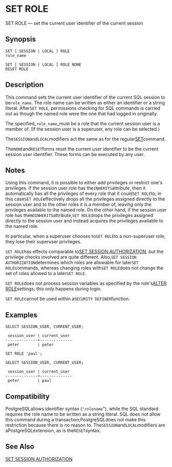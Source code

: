 # SET ROLE

SET ROLE — set the current user identifier of the current session

## Synopsis

```text
SET [ SESSION | LOCAL ] ROLE 
role_name

SET [ SESSION | LOCAL ] ROLE NONE
RESET ROLE
```

## Description

This command sets the current user identifier of the current SQL session to be`role_name`. The role name can be written as either an identifier or a string literal. After`SET ROLE`, permissions checking for SQL commands is carried out as though the named role were the one that had logged in originally.

The specified\_`role_name`\_must be a role that the current session user is a member of. \(If the session user is a superuser, any role can be selected.\)

The`SESSION`and`LOCAL`modifiers act the same as for the regular[SET](https://www.postgresql.org/docs/10/static/sql-set.html)command.

The`NONE`and`RESET`forms reset the current user identifier to be the current session user identifier. These forms can be executed by any user.

## Notes

Using this command, it is possible to either add privileges or restrict one's privileges. If the session user role has the`INHERITS`attribute, then it automatically has all the privileges of every role that it could`SET ROLE`to; in this case`SET ROLE`effectively drops all the privileges assigned directly to the session user and to the other roles it is a member of, leaving only the privileges available to the named role. On the other hand, if the session user role has the`NOINHERITS`attribute,`SET ROLE`drops the privileges assigned directly to the session user and instead acquires the privileges available to the named role.

In particular, when a superuser chooses to`SET ROLE`to a non-superuser role, they lose their superuser privileges.

`SET ROLE`has effects comparable to[SET SESSION AUTHORIZATION](https://www.postgresql.org/docs/10/static/sql-set-session-authorization.html), but the privilege checks involved are quite different. Also,`SET SESSION AUTHORIZATION`determines which roles are allowable for later`SET ROLE`commands, whereas changing roles with`SET ROLE`does not change the set of roles allowed to a later`SET ROLE`.

`SET ROLE`does not process session variables as specified by the role's[ALTER ROLE](https://www.postgresql.org/docs/10/static/sql-alterrole.html)settings; this only happens during login.

`SET ROLE`cannot be used within a`SECURITY DEFINER`function.

## Examples

```text
SELECT SESSION_USER, CURRENT_USER;

 session_user | current_user 
--------------+--------------
 peter        | peter

SET ROLE 'paul';

SELECT SESSION_USER, CURRENT_USER;

 session_user | current_user 
--------------+--------------
 peter        | paul
```

## Compatibility

PostgreSQLallows identifier syntax \(`"rolename`"\), while the SQL standard requires the role name to be written as a string literal. SQL does not allow this command during a transaction;PostgreSQLdoes not make this restriction because there is no reason to. The`SESSION`and`LOCAL`modifiers are aPostgreSQLextension, as is the`RESET`syntax.

## See Also

[SET SESSION AUTHORIZATION](https://www.postgresql.org/docs/10/static/sql-set-session-authorization.html)

